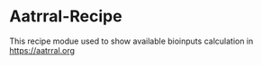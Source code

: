 # Aatrral-Recipe
This recipe modue used to show available bioinputs calculation in https://aatrral.org
